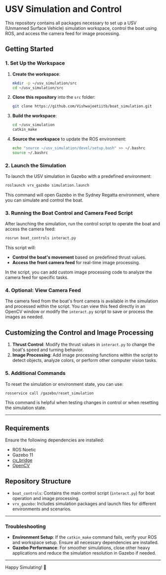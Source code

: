 
# USV Simulation and Control

This repository contains all packages necessary to set up a USV (Unmanned Surface Vehicle) simulation workspace, control the boat using ROS, and access the camera feed for image processing. 

## Getting Started

### 1. Set Up the Workspace

1. **Create the workspace**:
   ```bash
   mkdir -p ~/usv_simulation/src
   cd ~/usv_simulation/src
   ```

2. **Clone this repository** into the `src` folder:
   ```bash
   git clone https://github.com/Vishwajeetiitb/boat_simulation.git
   ```

3. **Build the workspace**:
   ```bash
   cd ~/usv_simulation
   catkin_make
   ```

4. **Source the workspace** to update the ROS environment:
   ```bash
   echo "source ~/usv_simulation/devel/setup.bash" >> ~/.bashrc
   source ~/.bashrc
   ```

### 2. Launch the Simulation

To launch the USV simulation in Gazebo with a predefined environment:

```bash
roslaunch vrx_gazebo simulation.launch
```

This command will open Gazebo in the Sydney Regatta environment, where you can simulate and control the boat.

### 3. Running the Boat Control and Camera Feed Script

After launching the simulation, run the control script to operate the boat and access the camera feed:

```bash
rosrun boat_controls interact.py
```

This script will:
- **Control the boat's movement** based on predefined thrust values.
- **Access the front camera feed** for real-time image processing.

In the script, you can add custom image processing code to analyze the camera feed for specific tasks.

### 4. Optional: View Camera Feed

The camera feed from the boat's front camera is available in the simulation and processed within the script. You can view this feed directly in an OpenCV window or modify the `interact.py` script to save or process the images as needed.

## Customizing the Control and Image Processing

1. **Thrust Control**: Modify the thrust values in `interact.py` to change the boat's speed and turning behavior.
2. **Image Processing**: Add image processing functions within the script to detect objects, analyze colors, or perform other computer vision tasks.

### 5. Additional Commands

To reset the simulation or environment state, you can use:
```bash
rosservice call /gazebo/reset_simulation
```

This command is helpful when testing changes in control or when resetting the simulation state.

---

## Requirements

Ensure the following dependencies are installed:
- ROS Noetic
- Gazebo 11
- [cv_bridge](http://wiki.ros.org/cv_bridge)
- [OpenCV](https://opencv.org/)

## Repository Structure

- `boat_controls`: Contains the main control script (`interact.py`) for boat operation and image processing.
- `vrx_gazebo`: Includes simulation packages and launch files for different environments and scenarios.

---

### Troubleshooting

- **Environment Setup**: If the `catkin_make` command fails, verify your ROS and workspace setup. Ensure all necessary dependencies are installed.
- **Gazebo Performance**: For smoother simulations, close other heavy applications and reduce the simulation resolution in Gazebo if needed.

---

Happy Simulating! 🎉